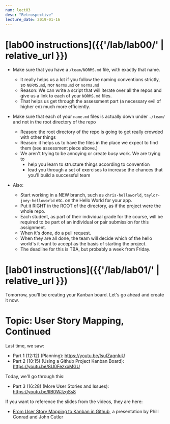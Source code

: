 ```yaml
---
num: lect03
desc: "Retrospective"
lecture_date: 2019-01-16
---
```



# [lab00 instructions]({{'/lab/lab00/' | relative_url }})

* Make sure that you have a `/team/NORMS.md` file, with exactly that name.
   * It really helps us a lot if you follow the naming conventions strictly, so `NORMS.md`, nor `Norms.md` or `norms.md`
   * Reason: We can write a script that will iterate over all the repos and give us a link to each of your `NORMS.md` files.
   * That helps us get through the assessment part (a necessary evil of higher ed) much more efficiently.
* Make sure that  each of your `name.md` files is actually down under `./team/` and not in the root directory of the repo
   * Reason: the root directory of the repo is going to get really crowded with other things
   * Reason: it helps us to have the files in the place we expect to find them (see assessment piece above.)
   * We aren't trying to be annoying or create busy work.  We are trying to
      * help you learn to structure things according to convention
      * lead you through a set of exercises to increase the chances that you'll build a successful team

* Also: 
   * Start working in a NEW branch, such as `chris-helloworld`, `taylor-joey-helloworld` etc. on the Hello World for your app.
   * Put it RIGHT in the ROOT of the directory, as if the project were the whole repo.
   * Each student, as part of their individual grade for the course, will be required to be part of an individual or pair submission for this assignment.
   * When it's done, do a pull request.
   * When they are all done, the team will decide which of the hello world's it want to accept as the basis of starting the project.
   * The deadline for this is TBA, but probably a week from Friday.

# [lab01 instructions]({{'/lab/lab01/' | relative_url }})

Tomorrow, you'll be creating your Kanban board.  Let's go ahead and create it now.




# Topic: User Story Mapping, Continued


Last time, we saw:

* Part 1 (12:12) (Planning): <https://youtu.be/IsuIZaqnIuU>
* Part 2 (10:15) (Using a Github Project Kanban Board): <https://youtu.be/8U0FezxxMGU>

Today, we'll go through this:

* Part 3 (16:28) (More User Stories and Issues): <https://youtu.be/lIB0WJzgSs8>

If you want to reference the slides from the videos, they are here: 
* [From User Story Mapping to Kanban in Github](https://docs.google.com/presentation/d/1UD5qIm5njZFF2s8OvCJdJPnsR_VvnavcZRP9cXRqRNw/edit?usp=sharing), a presentation by Phill Conrad and John Cutler

